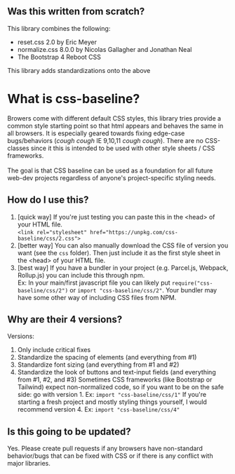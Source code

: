 ## Was this written from scratch?
This library combines the following:
- reset.css 2.0 by Eric Meyer
- normalize.css 8.0.0 by Nicolas Gallagher and Jonathan Neal 
- The Bootstrap 4 Reboot CSS

This library adds standardizations onto the above

# What is css-baseline?
Browers come with different default CSS styles, this library tries provide a common style starting point so that html appears and behaves the same in all browsers. It is especially geared towards fixing edge-case bugs/behaviors (*cough* *cough* IE 9,10,11 *cough* *cough*). There are no CSS-classes since it this is intended to be used with other style sheets / CSS frameworks.<br>
<br>
The goal is that CSS baseline can be used as a foundation for all future web-dev projects regardless of anyone's project-specific styling needs.

## How do I use this?
1. [quick way] If you're just testing you can paste this in the \<head> of your HTML file.<br>
`<link rel="stylesheet" href="https://unpkg.com/css-baseline/css/2.css">`
2. [better way] You can also manually download the CSS file of version you want (see the `css` folder). Then just include it as the first style sheet in the \<head> of your HTML file.
3. [best way] If you have a bundler in your project (e.g. Parcel.js, Webpack, Rollup.js) you can include this through npm.<br>
Ex: In your main/first javascript file you can likely put `require("css-baseline/css/2")` or `import "css-baseline/css/2"`. Your bundler may have some other way of including CSS files from NPM.

## Why are their 4 versions?
Versions:
1. Only include critical fixes
2. Standardize the spacing of elements (and everything from #1)
3. Standardize font sizing (and everything from #1 and #2)
4. Standardize the look of buttons and text-input fields (and everything from #1, #2, and #3)
Sometimes CSS frameworks (like Bootstrap or Tailwind) expect non-normalized code, so if you want to be on the safe side: go with version 1. Ex: `import "css-baseline/css/1"`
If you're starting a fresh project and mostly styling things yourself, I would recommend version 4. Ex: `import "css-baseline/css/4"`

## Is this going to be updated?
Yes. Please create pull requests if any browsers have non-standard behavior/bugs that can be fixed with CSS or if there is any conflict with major libraries.